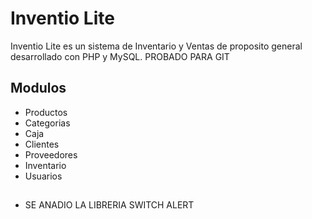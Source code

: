 # Inventio Lite
Inventio Lite es un sistema de Inventario y Ventas de proposito general desarrollado con PHP y MySQL.
PROBADO PARA GIT

## Modulos
- Productos
- Categorias
- Caja
- Clientes
- Proveedores
- Inventario
- Usuarios

##
- SE ANADIO LA LIBRERIA SWITCH ALERT 
